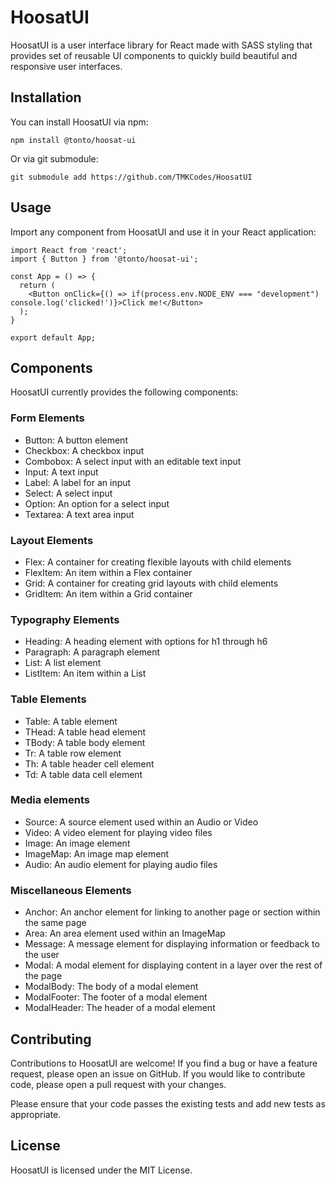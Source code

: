# HoosatUI
HoosatUI is a user interface library for React made with SASS styling that provides set of reusable UI components to quickly build beautiful and responsive user interfaces.

## Installation
You can install HoosatUI via npm:

```
npm install @tonto/hoosat-ui
```

Or via git submodule:

```
git submodule add https://github.com/TMKCodes/HoosatUI
```


## Usage
Import any component from HoosatUI and use it in your React application:

```
import React from 'react';
import { Button } from '@tonto/hoosat-ui';

const App = () => {
  return (
    <Button onClick={() => if(process.env.NODE_ENV === "development") console.log('clicked!')}>Click me!</Button>
  );
}

export default App;
```

## Components
HoosatUI currently provides the following components:

### Form Elements
+ Button: A button element
+ Checkbox: A checkbox input
+ Combobox: A select input with an editable text input
+ Input: A text input
+ Label: A label for an input
+ Select: A select input
+ Option: An option for a select input
+ Textarea: A text area input

### Layout Elements
+ Flex: A container for creating flexible layouts with child elements
+ FlexItem: An item within a Flex container
+ Grid: A container for creating grid layouts with child elements
+ GridItem: An item within a Grid container

### Typography Elements
+ Heading: A heading element with options for h1 through h6
+ Paragraph: A paragraph element
+ List: A list element
+ ListItem: An item within a List

### Table Elements
+ Table: A table element
+ THead: A table head element
+ TBody: A table body element
+ Tr: A table row element
+ Th: A table header cell element
+ Td: A table data cell element

### Media elements
+ Source: A source element used within an Audio or Video
+ Video: A video element for playing video files
+ Image: An image element
+ ImageMap: An image map element
+ Audio: An audio element for playing audio files

### Miscellaneous Elements
+ Anchor: An anchor element for linking to another page or section within the same page
+ Area: An area element used within an ImageMap
+ Message: A message element for displaying information or feedback to the user
+ Modal: A modal element for displaying content in a layer over the rest of the page
+ ModalBody: The body of a modal element
+ ModalFooter: The footer of a modal element
+ ModalHeader: The header of a modal element

## Contributing
Contributions to HoosatUI are welcome! If you find a bug or have a feature request, please open an issue on GitHub. If you would like to contribute code, please open a pull request with your changes.

Please ensure that your code passes the existing tests and add new tests as appropriate.

## License
HoosatUI is licensed under the MIT License.